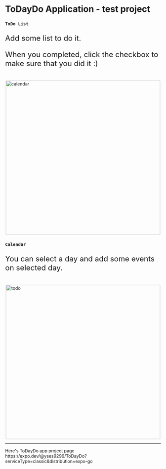 # ToDayDo Application - test project

### `ToDo List`
<p style="font-size: 24px;">Add some list to do it.</p>
<p style="font-size: 24px;">When you completed, click the checkbox to make sure that you did it :)</p>
<br/>
<img src="https://user-images.githubusercontent.com/54027716/214574216-30fdb13f-91c6-44fd-9585-feca4b52ce05.jpg" alt="calendar" style="display: block; width: 500px; margin: 0 auto; text-align=center" />

### `Calendar`
<p style="font-size: 24px;">You can select a day and add some events on selected day.</p>
<br/>
<img src="https://user-images.githubusercontent.com/54027716/214574202-a7451c53-fa4d-42ca-9fa3-513a07c5f36d.jpg" alt="todo" style="display: block; width: 500px; margin: 0 auto; text-align=center" />


<hr/>
Here's ToDayDo app project page <br/>
https://expo.dev/@yses9296/ToDayDo?serviceType=classic&distribution=expo-go
